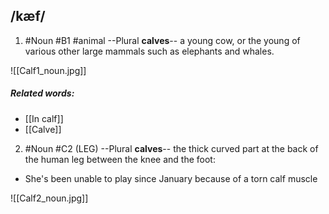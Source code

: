 ## /kæf/  
1. #Noun
#B1 #animal
--Plural **calves**--
a young cow, or the young of various other large mammals such as elephants and whales.

	 
![[Calf1_noun.jpg]]
##### Related words:
- [[In calf]]
- [[Calve]]

2. #Noun
#C2
(LEG)
--Plural **calves**--
the thick curved part at the back of the human leg between the knee and the foot:

- She's been unable to play since January because of a torn calf muscle

![[Calf2_noun.jpg]]